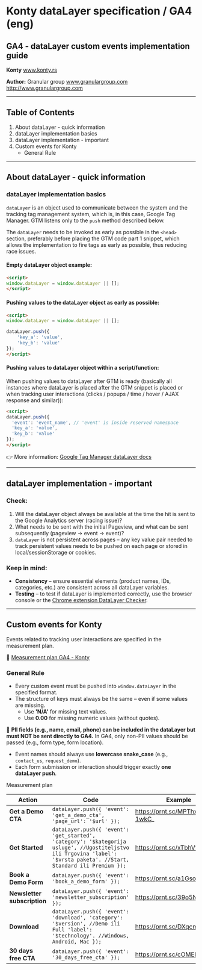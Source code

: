
# Konty dataLayer specification / GA4 (eng)

## GA4 - dataLayer custom events implementation guide

**Konty**
www.konty.rs

**Author:** Granular group
www.granulargroup.com
http://www.granulargroup.com

---

## Table of Contents
1. About dataLayer - quick information
2. dataLayer implementation basics
3. dataLayer implementation - important
4. Custom events for Konty
   - General Rule

---

## About dataLayer - quick information

### dataLayer implementation basics

`dataLayer` is an object used to communicate between the system and the tracking tag management system, which is, in this case, Google Tag Manager. GTM listens only to the `push` method described below.

The `dataLayer` needs to be invoked as early as possible in the `<head>` section, preferably before placing the GTM code part 1 snippet, which allows the implementation to fire tags as early as possible, thus reducing race issues.

#### Empty dataLayer object example:
```html
<script>
window.dataLayer = window.dataLayer || [];
</script>
```

#### Pushing values to the dataLayer object as early as possible:
```html
<script>
window.dataLayer = window.dataLayer || [];

dataLayer.push({
    'key_a': 'value',
    'key_b': 'value'
});
</script>
```

#### Pushing values to dataLayer object within a script/function:
When pushing values to dataLayer after GTM is ready (basically all instances where dataLayer is placed after the GTM snippet is placed or when tracking user interactions (clicks / popups / time / hover / AJAX response and similar)):

```html
<script>
dataLayer.push({
  'event': 'event_name', // 'event' is inside reserved namespace
  'key_a': 'value',
  'key_b': 'value'
});
</script>
```

👉 More information: [Google Tag Manager dataLayer docs](https://developers.google.com/tag-platform/tag-manager/web/datalayer)

---

## dataLayer implementation - important

### Check:
1. Will the dataLayer object always be available at the time the hit is sent to the Google Analytics server (racing issue)?
2. What needs to be sent with the initial Pageview, and what can be sent subsequently (pageview → event → event)?
3. `dataLayer` is not persistent across pages – any key value pair needed to track persistent values needs to be pushed on each page or stored in local/sessionStorage or cookies.

### Keep in mind:
- **Consistency** – ensure essential elements (product names, IDs, categories, etc.) are consistent across all dataLayer variables.
- **Testing** – to test if dataLayer is implemented correctly, use the browser console or the [Chrome extension DataLayer Checker](https://chrome.google.com/webstore/detail/datalayer-checker/ffljdddodmkedhkcjhpmdajhjdbkogke).

---

## Custom events for Konty

Events related to tracking user interactions are specified in the measurement plan.

📄 [Measurement plan GA4 - Konty](https://docs.google.com/spreadsheets/d/1Z1c1cmGMlQm6dvE-z_seFQnV6KremRsm8Gja6uLFXhM/edit?usp=sharing)

### General Rule
- Every custom event must be pushed into `window.dataLayer` in the specified format.
- The structure of keys must always be the same – even if some values are missing.
  - Use **'N/A'** for missing text values.
  - Use **0.00** for missing numeric values (without quotes).

📌 **PII fields (e.g., name, email, phone) can be included in the dataLayer but must NOT be sent directly to GA4.**
In GA4, only non-PII values should be passed (e.g., form type, form location).

- Event names should always use **lowercase snake_case** (e.g., `contact_us`, `request_demo`).
- Each form submission or interaction should trigger exactly **one dataLayer push**.

Measurement plan

| Action | Code | Example |
|--------|------|---------|
| **Get a Demo CTA** | `dataLayer.push({ 'event': 'get_a_demo_cta', 'page_url': '$url' });` | https://prnt.sc/MPThxP-1wkC_ |
| **Get Started** | `dataLayer.push({ 'event': 'get_started', 'category': '$kategorija usluge', //Ugostiteljstvo ili Trgovina 'label': '$vrsta paketa'. //Start, Standard ili Premium });` | https://prnt.sc/xTbhVf_C2Vtg |
| **Book a Demo Form** | `dataLayer.push({ 'event': 'book_a_demo_form' });` | https://prnt.sc/a1GsoDj3214n |
| **Newsletter subscription** | `dataLayer.push({ 'event': 'newsletter_subscription' });` | https://prnt.sc/39o5Nq6YFXry |
| **Download** | `dataLayer.push({ 'event': 'download', 'category': '$version', //Demo ili Full 'label': '$technology'. //Windows, Android, Mac });` | https://prnt.sc/DXqcmrtNlsGx |
| **30 days free CTA** | `dataLayer.push({ 'event': '30_days_free_cta' });` | https://prnt.sc/cOMElxUyKxTO |
